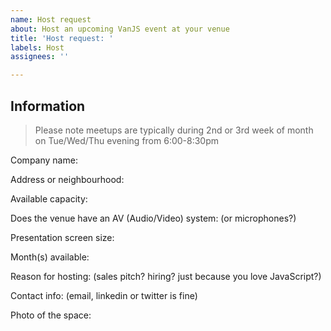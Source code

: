 ```yaml
---
name: Host request
about: Host an upcoming VanJS event at your venue
title: 'Host request: '
labels: Host
assignees: ''

---
```


## Information

> Please note meetups are typically during 2nd or 3rd week of month on Tue/Wed/Thu evening from 6:00-8:30pm

Company name:

Address or neighbourhood:

Available capacity:

Does the venue have an AV (Audio/Video) system: (or microphones?)

Presentation screen size:

Month(s) available:

Reason for hosting: (sales pitch? hiring? just because you love JavaScript?)

Contact info: (email, linkedin or twitter is fine)

Photo of the space:
